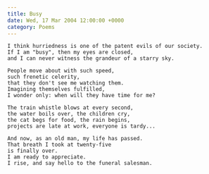 ```yaml
---
title: Busy
date: Wed, 17 Mar 2004 12:00:00 +0000
category: Poems
---
```


    I think hurriedness is one of the patent evils of our society.  
    If I am "busy", then my eyes are closed,  
    and I can never witness the grandeur of a starry sky.

    People move about with such speed,  
    such frenetic celerity,  
    that they don't see me watching them.  
    Imagining themselves fulfilled,  
    I wonder only: when will they have time for me?

    The train whistle blows at every second,  
    the water boils over, the children cry,  
    the cat begs for food, the rain begins,  
    projects are late at work, everyone is tardy...

    And now, as an old man, my life has passed.  
    That breath I took at twenty-five  
    is finally over.  
    I am ready to appreciate.  
    I rise, and say hello to the funeral salesman.


